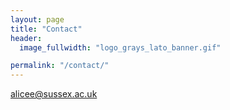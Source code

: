 ```yaml
---
layout: page
title: "Contact"
header:
  image_fullwidth: "logo_grays_lato_banner.gif"

permalink: "/contact/"
---
```


[alicee@sussex.ac.uk](alicee@sussex.ac.uk)
